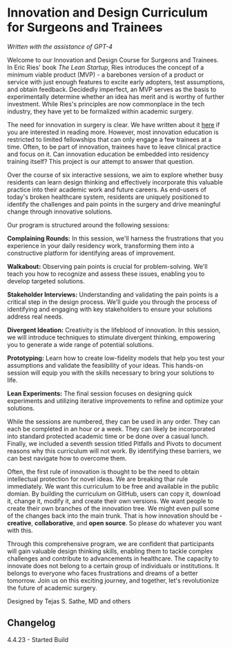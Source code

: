 # Innovation and Design Curriculum for Surgeons and Trainees

*Written with the assistance of GPT-4*


Welcome to our Innovation and Design Course for Surgeons and Trainees. In Eric Ries' book *The Lean Startup*, Ries introduces the concept of a minimum viable product (MVP) - a barebones version of a product or service with just enough features to excite early adopters, test assumptions, and obtain feedback. Decidedly imperfect, an MVP serves as the basis to experimentally determine whether an idea has merit and is worthy of further investment. While Ries's principles are now commonplace in the tech industry, they have yet to be formalized within academic surgery.

The need for innovation in surgery is clear. We have written about it [here](https://www.ideasurg.pub/teach-design-to-surgical-trainees/) if you are interested in reading more. However, most innovation education is restricted to limited fellowships that can only engage a few trainees at a time. Often, to be part of innovation, trainees have to leave clinical practice and focus on it. Can innovation education be embedded into residency training itself? This project is our attempt to answer that question.

Over the course of six interactive sessions, we aim to explore whether busy residents can learn design thinking and effectively incorporate this valuable practice into their academic work and future careers. As end-users of today's broken healthcare system, residents are uniquely positioned to identify the challenges and pain points in the surgery and drive meaningful change through innovative solutions.

Our program is structured around the following sessions:

**Complaining Rounds:** In this session, we'll harness the frustrations that you experience in your daily residency work, transforming them into a constructive platform for identifying areas of improvement.

**Walkabout:** Observing pain points is crucial for problem-solving. We'll teach you how to recognize and assess these issues, enabling you to develop targeted solutions.

**Stakeholder Interviews:** Understanding and validating the pain points is a critical step in the design process. We'll guide you through the process of identifying and engaging with key stakeholders to ensure your solutions address real needs.

**Divergent Ideation:** Creativity is the lifeblood of innovation. In this session, we will introduce techniques to stimulate divergent thinking, empowering you to generate a wide range of potential solutions.

**Prototyping:** Learn how to create low-fidelity models that help you test your assumptions and validate the feasibility of your ideas. This hands-on session will equip you with the skills necessary to bring your solutions to life.

**Lean Experiments:** The final session focuses on designing quick experiments and utilizing iterative improvements to refine and optimize your solutions.

While the sessions are numbered, they can be used in any order. They can each be completed in an hour or a week. They can likely be incorporated into standard protected academic time or be done over a casual lunch. Finally, we included a seventh session titled Pitfalls and Pivots to document reasons why this curriculum will not work. By identifying these barriers, we can best navigate how to overcome them.

Often, the first rule of innovation is thought to be the need to obtain intellectual protection for novel ideas. We are breaking thar rule immediately. We want this curriculum to be free and available in the public domian. By building the curriculum on GitHub, users can copy it, download it, change it, modify it, and create their own versions. We want people to create their own branches of the innovation tree. We might even pull some of the changes back into the main trunk. That is how innovation should be - **creative**, **collaborative**, and **open source**. So please do whatever you want with this.

Through this comprehensive program, we are confident that participants will gain valuable design thinking skills, enabling them to tackle complex challenges and contribute to advancements in healthcare. The capacity to innovate does not belong to a certain group of individuals or institutions. It belongs to everyone who faces frustrations and dreams of a better tomorrow. Join us on this exciting journey, and together, let's revolutionize the future of academic surgery.

Designed by Tejas S. Sathe, MD and others

## Changelog

4.4.23 - Started Build
